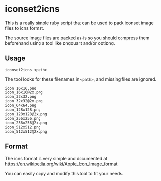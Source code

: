 # iconset2icns

This is a really simple ruby script that can be used to pack iconset image files
to icns format.

The source image files are packed as-is so you should compress them beforehand
using a tool like pngquant and/or optipng.

## Usage

`iconset2icns <path>`

The tool looks for these filenames in `<path>`, and missing files are ignored.

    icon_16x16.png
    icon_16x16@2x.png
    icon_32x32.png
    icon_32x32@2x.png
    icon_64x64.png
    icon_128x128.png
    icon_128x128@2x.png
    icon_256x256.png
    icon_256x256@2x.png
    icon_512x512.png
    icon_512x512@2x.png

## Format

The icns format is very simple and documented at
https://en.wikipedia.org/wiki/Apple_Icon_Image_format

You can easily copy and modify this tool to fit your needs.
